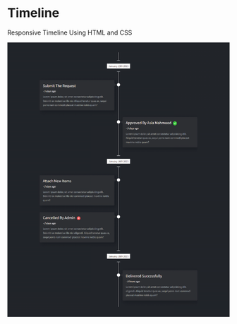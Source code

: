 # Timeline
<p > Responsive Timeline Using HTML and CSS</p>
<p align="center">
  <img width="auto" height="auto" src="Timeline.png">
</p>
